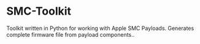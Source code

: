 # SMC-Toolkit
Toolkit written in Python for working with Apple SMC Payloads. Generates complete firmware file from payload components..
